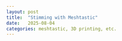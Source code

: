 ```yaml
---
layout: post
title:  "Stimming with Meshtastic"
date:   2025-08-04
categories: meshtastic, 3D printing, etc.
---
```

